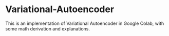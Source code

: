 # Variational-Autoencoder

This is an implementation of Variational Autoencoder in Google Colab, with some math derivation and explanations.
